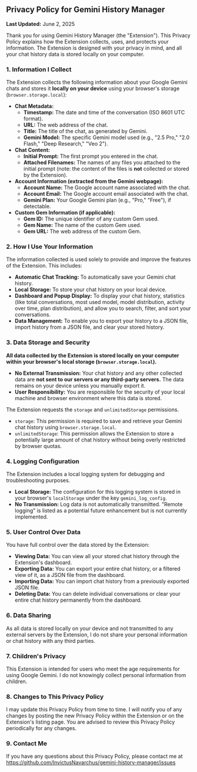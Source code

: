 ## Privacy Policy for Gemini History Manager

**Last Updated:** June 2, 2025

Thank you for using Gemini History Manager (the "Extension"). This Privacy Policy explains how the Extension collects, uses, and protects your information. The Extension is designed with your privacy in mind, and all your chat history data is stored locally on your computer.

### 1. Information I Collect

The Extension collects the following information about your Google Gemini chats and stores it **locally on your device** using your browser's storage (`browser.storage.local`):

- **Chat Metadata:**
  - **Timestamp:** The date and time of the conversation (ISO 8601 UTC format).
  - **URL:** The web address of the chat.
  - **Title:** The title of the chat, as generated by Gemini.
  - **Gemini Model:** The specific Gemini model used (e.g., "2.5 Pro," "2.0 Flash," "Deep Research," "Veo 2").
- **Chat Content:**
  - **Initial Prompt:** The first prompt you entered in the chat.
  - **Attached Filenames:** The names of any files you attached to the initial prompt (note: the content of the files is **not** collected or stored by the Extension).
- **Account Information (extracted from the Gemini webpage):**
  - **Account Name:** The Google account name associated with the chat.
  - **Account Email:** The Google account email associated with the chat.
  - **Gemini Plan:** Your Google Gemini plan (e.g., "Pro," "Free"), if detectable.
- **Custom Gem Information (if applicable):**
  - **Gem ID:** The unique identifier of any custom Gem used.
  - **Gem Name:** The name of the custom Gem used.
  - **Gem URL:** The web address of the custom Gem.

### 2. How I Use Your Information

The information collected is used solely to provide and improve the features of the Extension. This includes:

- **Automatic Chat Tracking:** To automatically save your Gemini chat history.
- **Local Storage:** To store your chat history on your local device.
- **Dashboard and Popup Display:** To display your chat history, statistics (like total conversations, most used model, model distribution, activity over time, plan distribution), and allow you to search, filter, and sort your conversations.
- **Data Management:** To enable you to export your history to a JSON file, import history from a JSON file, and clear your stored history.

### 3. Data Storage and Security

**All data collected by the Extension is stored locally on your computer within your browser's local storage (`browser.storage.local`).**

- **No External Transmission:** Your chat history and any other collected data are **not sent to our servers or any third-party servers.** The data remains on your device unless you manually export it.
- **User Responsibility:** You are responsible for the security of your local machine and browser environment where this data is stored.

The Extension requests the `storage` and `unlimitedStorage` permissions.

- `storage`: This permission is required to save and retrieve your Gemini chat history using `browser.storage.local`.
- `unlimitedStorage`: This permission allows the Extension to store a potentially large amount of chat history without being overly restricted by browser quotas.

### 4. Logging Configuration

The Extension includes a local logging system for debugging and troubleshooting purposes.

- **Local Storage:** The configuration for this logging system is stored in your browser's `localStorage` under the key `gemini_log_config`.
- **No Transmission:** Log data is not automatically transmitted. "Remote logging" is listed as a potential future enhancement but is not currently implemented.

### 5. User Control Over Data

You have full control over the data stored by the Extension:

- **Viewing Data:** You can view all your stored chat history through the Extension's dashboard.
- **Exporting Data:** You can export your entire chat history, or a filtered view of it, as a JSON file from the dashboard.
- **Importing Data:** You can import chat history from a previously exported JSON file.
- **Deleting Data:** You can delete individual conversations or clear your entire chat history permanently from the dashboard.

### 6. Data Sharing

As all data is stored locally on your device and not transmitted to any external servers by the Extension, I do not share your personal information or chat history with any third parties.

### 7. Children's Privacy

This Extension is intended for users who meet the age requirements for using Google Gemini. I do not knowingly collect personal information from children.

### 8. Changes to This Privacy Policy

I may update this Privacy Policy from time to time. I will notify you of any changes by posting the new Privacy Policy within the Extension or on the Extension's listing page. You are advised to review this Privacy Policy periodically for any changes.

### 9. Contact Me

If you have any questions about this Privacy Policy, please contact me at https://github.com/InvictusNavarchus/gemini-history-manager/issues
